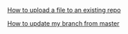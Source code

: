 [How to upload a file to an existing repo](https://docs.github.com/en/github/managing-files-in-a-repository/adding-a-file-to-a-repository-using-the-command-line)  
  
[How to update my branch from master](https://intellipaat.com/community/11548/update-git-branches-from-master-git-update-branch-from-master)

